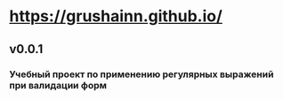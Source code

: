 # https://grushainn.github.io/
## v0.0.1
### Учебный проект по применению регулярных выражений при валидации форм